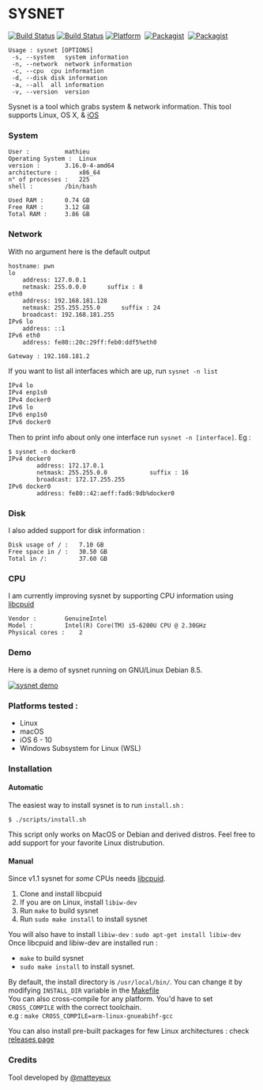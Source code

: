 # SYSNET

[![Build Status](https://travis-ci.org/matteyeux/sysnet.svg?branch=master)](https://travis-ci.org/matteyeux/sysnet)
[![Build Status](http://drone.matteyeux.com:8080/api/badges/matteyeux/sysnet/status.svg)](http://drone.matteyeux.com:8080/matteyeux/sysnet)
[![Platform](https://img.shields.io/badge/platform-multiples-yellowgreen.svg)](https://github.com/matteyeux/sysnet#platforms-tested-) 
[![Packagist](https://img.shields.io/badge/license-MIT-orange.svg)](https://github.com/matteyeux/sysnet/blob/master/LICENSE)&nbsp;
[![Packagist](https://img.shields.io/badge/contact-matteyeux-blue.svg)](https://twitter.com/matteyeux) 

```
Usage : sysnet [OPTIONS]
 -s, --system	system information
 -n, --network	network information
 -c, --cpu	cpu information
 -d, --disk	disk information
 -a, --all	all information
 -v, --version	version
```

Sysnet is a tool which grabs system & network information.
This tool supports Linux, OS X, & [iOS](https://github.com/theos/theos)

###  System 

```
User : 			mathieu
Operating System :	Linux
version :		3.16.0-4-amd64
architecture : 		x86_64
n° of processes : 	225
shell : 		/bin/bash

Used RAM : 		0.74 GB
Free RAM : 		3.12 GB
Total RAM : 	3.86 GB

```

### Network
With no argument here is the default output
```
hostname: pwn
lo
	address: 127.0.0.1
	netmask: 255.0.0.0		suffix : 8
eth0
	address: 192.168.181.128
	netmask: 255.255.255.0		suffix : 24
	broadcast: 192.168.181.255
IPv6 lo
	address: ::1
IPv6 eth0
	address: fe80::20c:29ff:feb0:ddf5%eth0

Gateway : 192.168.181.2
```
If you want to list all interfaces which are up, run `sysnet -n list`
```bash
IPv4 lo
IPv4 enp1s0
IPv4 docker0
IPv6 lo
IPv6 enp1s0
IPv6 docker0
```
Then to print info about only one interface run `sysnet -n [interface]`. Eg : 
```
$ sysnet -n docker0
IPv4 docker0
        address: 172.17.0.1
        netmask: 255.255.0.0            suffix : 16
        broadcast: 172.17.255.255
IPv6 docker0
        address: fe80::42:aeff:fad6:9db%docker0
```

### Disk 
I also added support for disk information :

```
Disk usage of / : 	7.10 GB
Free space in / : 	30.50 GB
Total in /: 		37.60 GB
```

### CPU 
I am currently improving sysnet by supporting CPU information using [libcpuid](https://github.com/matteyeux/libcpuid)

```
Vendor :		GenuineIntel
Model :			Intel(R) Core(TM) i5-6200U CPU @ 2.30GHz
Physical cores :	2
```

### Demo

Here is a demo of sysnet running on GNU/Linux Debian 8.5. 

[![sysnet demo](https://asciinema.org/a/Ld5fe5Zy8qLBx9zcA8RKqQV3S.png)](https://asciinema.org/a/Ld5fe5Zy8qLBx9zcA8RKqQV3S)

### Platforms tested :

- Linux
- macOS
- iOS 6 - 10
- Windows Subsystem for Linux (WSL)

### Installation 

#### Automatic
The easiest way to install sysnet is to run `install.sh` :
```
$ ./scripts/install.sh
```
This script only works on MacOS or Debian and derived distros. Feel free to add support for your favorite Linux distrubution.

#### Manual 
Since v1.1 sysnet for _some_ CPUs needs [libcpuid](https://github.com/anrieff/libcpuid).<br>

1) Clone and install libcpuid
2) If you are on Linux, install `libiw-dev`
3) Run `make` to build sysnet
4) Run `sudo make install` to install sysnet

You will also have to install `libiw-dev` : `sudo apt-get install libiw-dev`
Once libcpuid and libiw-dev are installed run :
- `make` to build sysnet
- `sudo make install` to install sysnet. <br>

By default, the install directory is `/usr/local/bin/`. You can change it by modifying `INSTALL_DIR` variable in the [Makefile](https://github.com/matteyeux/sysnet/blob/master/Makefile#L5) <br>
You can also cross-compile for any platform. You'd have to set `CROSS_COMPILE` with the correct toolchain. <br>
e.g : `make CROSS_COMPILE=arm-linux-gnueabihf-gcc` <br>

You can also install pre-built packages for few Linux architectures : check [releases page](https://github.com/matteyeux/sysnet/releases)

### Credits

Tool developed by [@matteyeux](https://twitter.com/matteyeux)
